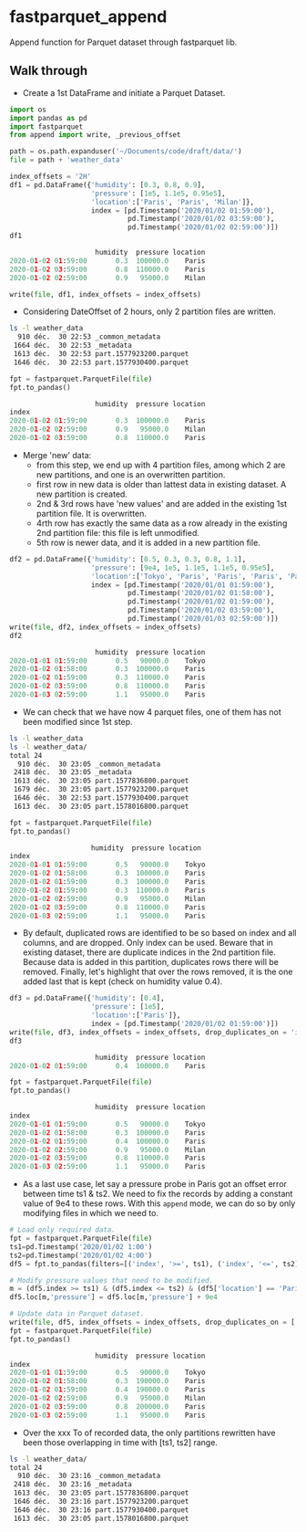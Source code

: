 # fastparquet_append
Append function for Parquet dataset through fastparquet lib.

## Walk through

* Create a 1st DataFrame and initiate a Parquet Dataset.
```python
import os
import pandas as pd
import fastparquet
from append import write, _previous_offset

path = os.path.expanduser('~/Documents/code/draft/data/')
file = path + 'weather_data'

index_offsets = '2H'
df1 = pd.DataFrame({'humidity': [0.3, 0.8, 0.9],
                    'pressure': [1e5, 1.1e5, 0.95e5],
                    'location':['Paris', 'Paris', 'Milan']},
                    index = [pd.Timestamp('2020/01/02 01:59:00'),
                             pd.Timestamp('2020/01/02 03:59:00'),
                             pd.Timestamp('2020/01/02 02:59:00')])
df1

                     humidity  pressure location
2020-01-02 01:59:00       0.3  100000.0    Paris
2020-01-02 03:59:00       0.8  110000.0    Paris
2020-01-02 02:59:00       0.9   95000.0    Milan
```

```python
write(file, df1, index_offsets = index_offsets)
```

* Considering DateOffset of 2 hours, only 2 partition files are written.

```bash
ls -l weather_data
  910 déc.  30 22:53 _common_metadata
 1664 déc.  30 22:53 _metadata
 1613 déc.  30 22:53 part.1577923200.parquet
 1646 déc.  30 22:53 part.1577930400.parquet
```
```python
fpt = fastparquet.ParquetFile(file)
fpt.to_pandas()

                     humidity  pressure location
index                                           
2020-01-02 01:59:00       0.3  100000.0    Paris
2020-01-02 02:59:00       0.9   95000.0    Milan
2020-01-02 03:59:00       0.8  110000.0    Paris
```

* Merge 'new' data:
  - from this step, we end up with 4 partition files, among which 2 are new partitions, and one is an overwritten partition.
  - first row in new data is older than lattest data in existing dataset. A new partition is created.
  - 2nd & 3rd rows have 'new values' and are added in the existing 1st partition file. It is overwritten.
  - 4rth row has exactly the same data as a row already in the existing 2nd partition file: this file is left unmodified.
  - 5th row is newer data, and it is added in a new partition file.

```python
df2 = pd.DataFrame({'humidity': [0.5, 0.3, 0.3, 0.8, 1.1],
                    'pressure': [9e4, 1e5, 1.1e5, 1.1e5, 0.95e5],
                    'location':['Tokyo', 'Paris', 'Paris', 'Paris', 'Paris']},
                    index = [pd.Timestamp('2020/01/01 01:59:00'),
                             pd.Timestamp('2020/01/02 01:58:00'),
                             pd.Timestamp('2020/01/02 01:59:00'),
                             pd.Timestamp('2020/01/02 03:59:00'),
                             pd.Timestamp('2020/01/03 02:59:00')])
write(file, df2, index_offsets = index_offsets)
df2

                     humidity  pressure location
2020-01-01 01:59:00       0.5   90000.0    Tokyo
2020-01-02 01:58:00       0.3  100000.0    Paris
2020-01-02 01:59:00       0.3  110000.0    Paris
2020-01-02 03:59:00       0.8  110000.0    Paris
2020-01-03 02:59:00       1.1   95000.0    Paris
```

* We can check that we have now 4 parquet files, one of them has not been modified since 1st step.

```bash
ls -l weather_data
ls -l weather_data/
total 24
  910 déc.  30 23:05 _common_metadata
 2418 déc.  30 23:05 _metadata
 1613 déc.  30 23:05 part.1577836800.parquet
 1679 déc.  30 23:05 part.1577923200.parquet
 1646 déc.  30 22:53 part.1577930400.parquet
 1613 déc.  30 23:05 part.1578016800.parquet
 ```
 
 ```python
fpt = fastparquet.ParquetFile(file)
fpt.to_pandas()

                     humidity  pressure location
index                                           
2020-01-01 01:59:00       0.5   90000.0    Tokyo
2020-01-02 01:58:00       0.3  100000.0    Paris
2020-01-02 01:59:00       0.3  100000.0    Paris
2020-01-02 01:59:00       0.3  110000.0    Paris
2020-01-02 02:59:00       0.9   95000.0    Milan
2020-01-02 03:59:00       0.8  110000.0    Paris
2020-01-03 02:59:00       1.1   95000.0    Paris
```

* By default, duplicated rows are identified to be so based on index and all columns, and are dropped. Only index can be used.
  Beware that in existing dataset, there are duplicate indices in the 2nd partition file.
  Because data is added in this partition, duplicates rows there will be removed.
  Finally, let's highlight that over the rows removed, it is the one added last that is kept (check on humidity value 0.4).

```python
df3 = pd.DataFrame({'humidity': [0.4],
                    'pressure': [1e5],
                    'location':['Paris']},
                    index = [pd.Timestamp('2020/01/02 01:59:00')])
write(file, df3, index_offsets = index_offsets, drop_duplicates_on = 'index')
df3

                     humidity  pressure location
2020-01-02 01:59:00       0.4  100000.0    Paris
```

```python
fpt = fastparquet.ParquetFile(file)
fpt.to_pandas()

                     humidity  pressure location
index                                           
2020-01-01 01:59:00       0.5   90000.0    Tokyo
2020-01-02 01:58:00       0.3  100000.0    Paris
2020-01-02 01:59:00       0.4  100000.0    Paris
2020-01-02 02:59:00       0.9   95000.0    Milan
2020-01-02 03:59:00       0.8  110000.0    Paris
2020-01-03 02:59:00       1.1   95000.0    Paris
```

* As a last use case, let say a pressure probe in Paris got an offset error between time ts1 & ts2. We need to fix the records by adding a constant value of 9e4 to these rows. With this `append` mode, we can do so by only modifying files in which we need to.

```python
# Load only required data.
fpt = fastparquet.ParquetFile(file)
ts1=pd.Timestamp('2020/01/02 1:00')
ts2=pd.Timestamp('2020/01/02 4:00')
df5 = fpt.to_pandas(filters=[('index', '>=', ts1), ('index', '<=', ts2)])

# Modify pressure values that need to be modified.
m = (df5.index >= ts1) & (df5.index <= ts2) & (df5['location'] == 'Paris')
df5.loc[m,'pressure'] = df5.loc[m,'pressure'] + 9e4

# Update data in Parquet dataset.
write(file, df5, index_offsets = index_offsets, drop_duplicates_on = ['humidity', 'location'])
fpt = fastparquet.ParquetFile(file)
fpt.to_pandas()

                     humidity  pressure location
index                                           
2020-01-01 01:59:00       0.5   90000.0    Tokyo
2020-01-02 01:58:00       0.3  190000.0    Paris
2020-01-02 01:59:00       0.4  190000.0    Paris
2020-01-02 02:59:00       0.9   95000.0    Milan
2020-01-02 03:59:00       0.8  200000.0    Paris
2020-01-03 02:59:00       1.1   95000.0    Paris
```

* Over the xxx To of recorded data, the only partitions rewritten have been those overlapping in time with [ts1, ts2] range.

```bash
ls -l weather_data/
total 24
  910 déc.  30 23:16 _common_metadata
 2418 déc.  30 23:16 _metadata
 1613 déc.  30 23:05 part.1577836800.parquet
 1646 déc.  30 23:16 part.1577923200.parquet
 1646 déc.  30 23:16 part.1577930400.parquet
 1613 déc.  30 23:05 part.1578016800.parquet
```
